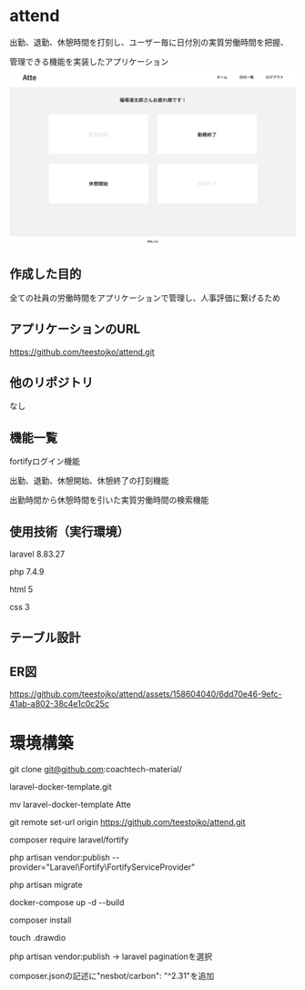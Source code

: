 # attend
出勤、退勤、休憩時間を打刻し、ユーザー毎に日付別の実質労働時間を把握、

管理できる機能を実装したアプリケーション
![alt text](image.png)

## 作成した目的
全ての社員の労働時間をアプリケーションで管理し、人事評価に繋げるため

## アプリケーションのURL
https://github.com/teestojko/attend.git

## 他のリポジトリ
なし

## 機能一覧
fortifyログイン機能

出勤、退勤、休憩開始、休憩終了の打刻機能

出勤時間から休憩時間を引いた実質労働時間の検索機能

## 使用技術（実行環境）
laravel 8.83.27

php 7.4.9

html 5

css 3

## テーブル設計



## ER図


https://github.com/teestojko/attend/assets/158604040/6dd70e46-9efc-41ab-a802-38c4e1c0c25c



# 環境構築
git clone git@github.com:coachtech-material/

laravel-docker-template.git

mv laravel-docker-template Atte

git remote set-url origin https://github.com/teestojko/attend.git

composer require laravel/fortify

php artisan vendor:publish --provider="Laravel\Fortify\FortifyServiceProvider"

php artisan migrate

docker-compose up -d --build

composer install

touch .drawdio

php artisan vendor:publish → laravel paginationを選択

composer.jsonの記述に"nesbot/carbon": "^2.31"を追加